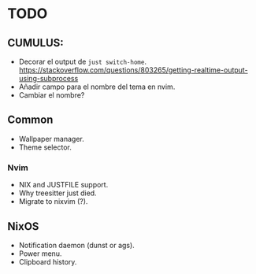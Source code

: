 # TODO

## CUMULUS:
- Decorar el output de `just switch-home`.
    https://stackoverflow.com/questions/803265/getting-realtime-output-using-subprocess
- Añadir campo para el nombre del tema en nvim.
- Cambiar el nombre?

## Common
- Wallpaper manager.
- Theme selector.

### Nvim
- NIX and JUSTFILE support.
- Why treesitter just died.
- Migrate to nixvim (?).

## NixOS
- Notification daemon (dunst or ags).
- Power menu.
- Clipboard history.
